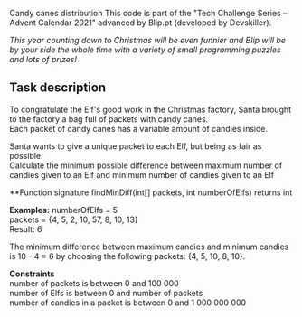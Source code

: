 Candy canes distribution
This code is part of the "Tech Challenge Series – Advent Calendar 2021" advanced by Blip.pt (developed by Devskiller).

*This year counting down to Christmas will be even funnier and Blip will be by your side the whole time with a variety of small programming puzzles and lots of prizes!*

## Task description
To congratulate the Elf's good work in the Christmas factory, Santa brought to the factory a bag full of packets with candy canes.  
Each packet of candy canes has a variable amount of candies inside.  

Santa wants to give a unique packet to each Elf, but being as fair as possible.  
Calculate the minimum possible difference between maximum number of candies given to an Elf and minimum number of candies given to an Elf  

**Function signature
findMinDiff(int[] packets, int numberOfElfs) returns int

**Examples:**
numberOfElfs = 5  
packets = {4, 5, 2, 10, 57, 8, 10, 13}  
Result: 6  

The minimum difference between maximum candies and minimum candies is 10 - 4 = 6 by choosing the following packets: {4, 5, 10, 8, 10}.  

**Constraints**  
number of packets is between 0 and 100 000   
number of Elfs is between 0 and number of packets  
number of candies in a packet is between 0 and 1 000 000 000
